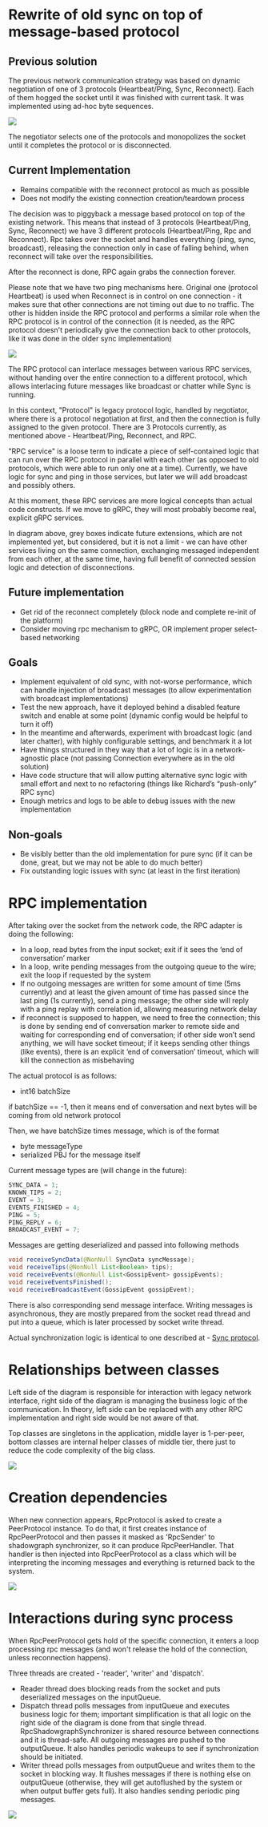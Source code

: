 # Rewrite of old sync on top of message-based protocol

## Previous solution

The previous network communication strategy was based on dynamic negotiation of one of 3 protocols (Heartbeat/Ping, Sync, Reconnect). Each of them hogged the socket until it was finished with current task. It was implemented using ad-hoc byte sequences.

<img src="rpc-gossip-OldNetwork.drawio.png"/>

The negotiator selects one of the protocols and monopolizes the socket until it completes the protocol or is disconnected.

## Current Implementation

- Remains compatible with the reconnect protocol as much as possible
- Does not modify the existing connection creation/teardown process

The decision was to piggyback a message based protocol on top of the existing network. This means that instead of 3 protocols (Heartbeat/Ping, Sync, Reconnect) we have 3 different protocols (Heartbeat/Ping, Rpc and Reconnect). Rpc takes over the socket and handles everything (ping, sync, broadcast), releasing the connection only in case of falling behind, when reconnect will take over the responsibilities.

After the reconnect is done, RPC again grabs the connection forever.

Please note that we have two ping mechanisms here. Original one (protocol Heartbeat) is used when Reconnect is in control on one connection - it makes sure that other connections are not timing out due to no traffic. The other is hidden inside the RPC protocol and performs a similar role when the RPC protocol is in control of the connection (it is needed, as the RPC protocol doesn't periodically give the connection back to other protocols, like it was done in the older sync implementation)

<img src="rpc-gossip-NewNetwork.drawio.png">

The RPC protocol can interlace messages between various RPC services, without handing over the entire connection to a different protocol, which allows interlacing future messages like broadcast or chatter while Sync is running.

In this context, "Protocol" is legacy protocol logic, handled by negotiator, where there is a protocol negotiation at first, and then the connection is fully assigned to the given protocol. There are 3 Protocols currently, as mentioned above - Heartbeat/Ping, Reconnect, and RPC.

"RPC service" is a loose term to indicate a piece of self-contained logic that can run over the RPC protocol in parallel with each other (as opposed to old protocols, which were able to run only one at a time). Currently, we have logic for sync and ping in those services, but later we will add broadcast and possibly others.

At this moment, these RPC services are more logical concepts than actual code constructs. If we move to gRPC, they will most probably become real, explicit gRPC services.

In diagram above, grey boxes indicate future extensions, which are not implemented yet, but considered, but it is not a limit - we can have other services living on the same connection, exchanging messaged independent from each other, at the same time, having full benefit of connected session logic and detection of disconnections.

## Future implementation

- Get rid of the reconnect completely (block node and complete re-init of the platform)
- Consider moving rpc mechanism to gRPC, OR implement proper select-based networking

## Goals

- Implement equivalent of old sync, with not-worse performance, which can handle injection of broadcast messages (to allow experimentation with broadcast implementations)
- Test the new approach, have it deployed behind a disabled feature switch and enable at some point (dynamic config would be helpful to turn it off)
- In the meantime and afterwards, experiment with broadcast logic (and later chatter), with highly configurable settings, and benchmark it a lot
- Have things structured in they way that a lot of logic is in a network-agnostic place (not passing Connection everywhere as in the old solution)
- Have code structure that will allow putting alternative sync logic with small effort and next to no refactoring (things like Richard’s “push-only” RPC sync)
- Enough metrics and logs to be able to debug issues with the new implementation

## Non-goals

- Be visibly better than the old implementation for pure sync (if it can be done, great, but we may not be able to do much better)
- Fix outstanding logic issues with sync (at least in the first iteration)

# RPC implementation

After taking over the socket from the network code, the RPC adapter is doing the following:

- In a loop, read bytes from the input socket; exit if it sees the ‘end of conversation’ marker
- In a loop, write pending messages from the outgoing queue to the wire; exit the loop if requested by the system
- If no outgoing messages are written for some amount of time (5ms currently) and at least the given amount of time has passed since the last ping (1s currently), send a ping message; the other side will reply with a ping replay with correlation id, allowing measuring network delay
- if reconnect is supposed to happen, we need to free the connection; this is done by sending end of conversation marker to remote side and waiting for corresponding end of conversation; if other side won’t send anything, we will have socket timeout; if it keeps sending other things (like events), there is an explicit ‘end of conversation’ timeout, which will kill the connection as misbehaving

The actual protocol is as follows:

- int16 batchSize

if batchSize == -1, then it means end of conversation and next bytes will be coming from old network protocol

Then, we have batchSize times message, which is of the format

- byte messageType
- serialized PBJ for the message itself

Current message types are (will change in the future):

```jsx
SYNC_DATA = 1;
KNOWN_TIPS = 2;
EVENT = 3;
EVENTS_FINISHED = 4;
PING = 5;
PING_REPLY = 6;
BROADCAST_EVENT = 7;
```

Messages are getting deserialized and passed into following methods

```java
void receiveSyncData(@NonNull SyncData syncMessage);
void receiveTips(@NonNull List<Boolean> tips);
void receiveEvents(@NonNull List<GossipEvent> gossipEvents);
void receiveEventsFinished();
void receiveBroadcastEvent(GossipEvent gossipEvent);
```

There is also corresponding send message interface. Writing messages is asynchronous, they are mostly prepared from the socket read thread and put into a queue, which is later processed by socket write thread.

Actual synchronization logic is identical to one described at - [Sync protocol](../syncing/sync-protocol.md).

# Relationships between classes

Left side of the diagram is responsible for interaction with legacy network interface, right side of the diagram is managing the business logic of the communication. In theory, left side can be replaced with any other RPC implementation and right side would be not aware of that.

Top classes are singletons in the application, middle layer is 1-per-peer, bottom classes are internal helper classes of middle tier, there just to reduce the code complexity of the big class.

<img src="rpc-gossip-RuntimeRelationships.drawio.png"/>

# Creation dependencies

When new connection appears, RpcProtocol is asked to create a PeerProtocol instance. To do that, it first creates instance of RpcPeerProtocol and then passes it masked as 'RpcSender' to shadowgraph synchronizer, so it can produce RpcPeerHandler. That handler is then injected into RpcPeerProtocol as a class which will be interpreting the incoming messages and everything is returned back to the system.

<img src="rpc-gossip-Creation.drawio.png"/>

# Interactions during sync process

When RpcPeerProtocol gets hold of the specific connection, it enters a loop processing rpc messages (and won't release the hold of the connection, unless reconnection happens).

Three threads are created - 'reader', 'writer' and 'dispatch'.
* Reader thread does blocking reads from the socket and puts deserialized messages on the inputQueue.
* Dispatch thread polls messages from inputQueue and executes business logic for them; important simplification is that all logic on the right side of the diagram is done from that single thread. RpcShadowgraphSynchronizer is shared resource between connections and it is thread-safe. All outgoing messages are pushed to the outputQueue. It also handles periodic wakeups to see if synchronization should be initiated.
* Writer thread polls messages from outputQueue and writes them to the socket in blocking way. It flushes messages if there is nothing else on outputQueue (otherwise, they will get autoflushed by the system or when output buffer gets full). It also handles sending periodic ping messages.

<img src="rpc-gossip-SyncCommunication.drawio.png"/>
